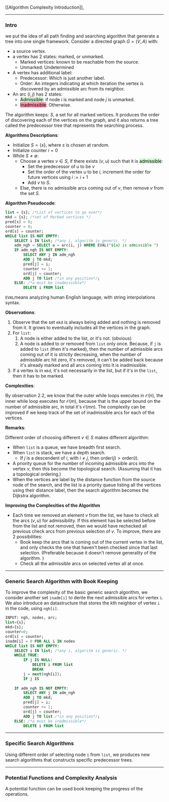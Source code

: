 [[Algorithm Complexity Introduction]], 

---
### **Intro**

we put the idea of all path finding and searching algorithm that generate a tree into one single framework. Consider a directed graph $G=(V, A)$ with: 
- a source vertex. 
- a vertex has 2 states: marked, or unmarked. 
  - Marked vertices: known to be reachable from the source. 
  - Unmarked: Undetermined
- A vertex has additional label: 
  - Predecessor: Which is just another label. 
  - Order: An integers indicating at which iteration the vertex is discovered by an admissible arc from its neighbor. 
- An arc $(i, j)$ has 2 states: 
  - <mark style="background: #BBFABBA6;">Admissible</mark>: if node $i$ is marked and node $j$ is unmarked. 
  - <mark style="background: #FF5582A6;">Inadmissible</mark>: Otherwise. 

The algorithm keeps: $S$, a set for all marked vertices. It produces the order of discovering each of the vertices on the graph, and it also returns a tree called the predecessor tree that represents the searching process. 

**Algorithms Descriptions**: 
- Initialize $S = \{s\}$, where $s$ is chosen at random. 
- Initialize counter $i = 0$
- While $S \neq \emptyset$: 
  - Choose a vertex $v\in S$, if there exists $(v, u)$ such that it is <mark style="background: #BBFABBA6;">admissible</mark>: 
    - Set the predecessor of $u$ to be $v$
    - Set the order of the vertex $u$ to be $i$, increment the order for future vertices using $i:= i + 1$
    - Add $v$ to $S$. 
  - Else, there is no admissible arcs coming out of $v$, then remove $v$ from the set $S$. 

**Algorithm Pseudocode**: 

```SQL
list = {s}; /*List of vertices to go over*/
mkd = {s}; /*set of Marked vertices */
pred[s] = 0; 
counter = 0;
ord[s] = counter; 
WHILE list IS NOT EMPTY: 
	SELECT i IN list; /*any i, algoritm is generic. */
	adm_ngh = SELECT a = arc(i, j) WHERE EVAL("${a} is admissible ")
	IF adm_ngh IS NOT EMPTY:
		SELECT ANY j IN adm_ngh
		ADD j TO mkd;
		pred[j] = i;
		counter += 1;
		ord[j] = counter; 
		ADD j TO list /*in any position*/;
	ELSE: /*a must be inadmissible*/
		DELETE i FROM list

```

`EVAL`means analyzing human English language, with string interpolations syntax.

**Observations**: 
1.  Observe that the set `mkd` is always being added and nothing is removed from it. It grows to eventually includes all the vertices in the graph. 
2. For `list`: 
	1. A node is either added to the list, or it's not. (obvious)
	2. A node is added to or removed from `list` only once. Because, if `j` is added to `list` (then it's marked), then the number of admissible arcs coming out of it is strictly decreasing, when the number of admissible arc hit zero, it's removed, it can't be added back because it's already marked and all arcs coming into it is inadmissible. 
3. If a vertex is in `mkd`, it's not necessarily in the list, but if it's in the `list`, then it has to be marked.

**Complexities**: 

By observation 2.2, we know that the outer while loops executes in $\mathcal O(n)$, the inner while loop executes for $\mathcal O (m)$, because that is the upper bound on the number of admissible arc, in total it's $\mathcal O (mn)$. The complexity can be improved if we keep track of the set of inadmissible arcs for each of the vertices. 


**Remarks**: 

Different order of choosing different $v\in S$ makes different algorithm: 
- When `list` is a queue, we have breadth first search. 
- When `list` is stack, we have a depth search. 
  - If $j$ is a descendent of $i$, with $i\neq j$, then $\text{order}(j) > \text{order}(i)$. 
- A priority queue for the number of incoming admissible arcs into the vertex $v$, then this become the topological search. (Assuming that it has a topological ordering.)
- When the vertices are label by the distance function from the source node of the search, and the list is a priority queue listing all the vertices using their distance label, then the search algorithm becomes the Dijkstra algorithm. 

**Improving the Complexities of the Algorithm**
- Each time we removed an element $v$ from the list, we have to check all the arcs $(v, u)$ for admissibility. If this element has be selected before from the list and not removed, then we would have rechecked all previous check arcs from previous selection of $v$. To improve, there are 2 possibilities: 
	- Book keep the arcs that is coming out of the current vertex in the list, and only checks the one that haven't been checked since that last selection. (Preferable because it doesn't remove generality of the algorithm. )
	- Check all the admissible arcs on selected vertex all at once. 


---
### **Generic Search Algorithm with Book Keeping**

To improve the complexity of the basic generic search algorithm, we consider another set `inadm[i]` to dente the next admissible arcs for vertex `i`. We also introduce an datastructure that stores the kth neighbor of vertex `i` in the code, using `ngh[i]`. 

```SQL
INPUT: ngh, nodes, arc; 
list={s}; 
mkd={s};
counter=0; 
ord[s] = counter; 
inadm[i] = 0 FOR ALL i IN nodes
WHILE list IS NOT EMPTY: 
	SELECT i IN list; /*any i, algoritm is generic. */
	WHILE TRUE: 
		IF j IS NULL: 
			DELETE i FROM list
			BREAK
		j = next(ngh[i]);
		IF j IS 
		
	IF adm_ngh IS NOT EMPTY:
		SELECT ANY j IN adm_ngh
		ADD j TO mkd;
		pred[j] = i;
		counter += 1;
		ord[j] = counter; 
		ADD j TO list /*in any position*/;
	ELSE: /*a must be inadmissible*/
		DELETE i FROM list

```


---
### **Specific Search Algorithms**

Using different order of selecting node `i` from `list`, we produces new search algorithms that constructs specific predecessor trees. 



---
### **Potential Functions and Complexity Analysis**

A potential function can be used book keeping the progress of the operations. 

